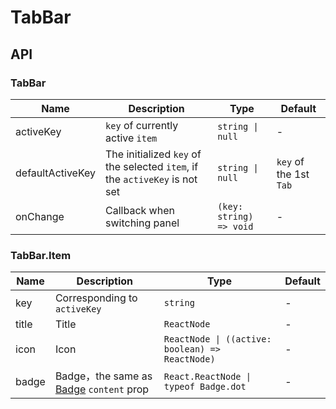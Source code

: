 # TabBar

<code src="./demos/index.tsx"></code>

## API

### TabBar

| Name             | Description                                                                 | Type                    | Default                |
| ---------------- | --------------------------------------------------------------------------- | ----------------------- | ---------------------- |
| activeKey        | `key` of currently active `item`                                            | `string \| null`        | -                      |
| defaultActiveKey | The initialized `key` of the selected `item`, if the `activeKey` is not set | `string \| null`        | `key` of the 1st `Tab` |
| onChange         | Callback when switching panel                                               | `(key: string) => void` | -                      |

### TabBar.Item

| Name  | Description                                        | Type                                            | Default |
| ----- | -------------------------------------------------- | ----------------------------------------------- | ------- |
| key   | Corresponding to `activeKey`                       | `string`                                        | -       |
| title | Title                                              | `ReactNode`                                     | -       |
| icon  | Icon                                               | `ReactNode \| ((active: boolean) => ReactNode)` | -       |
| badge | Badge，the same as [Badge](./badge) `content` prop | `React.ReactNode \| typeof Badge.dot`           | -       |
